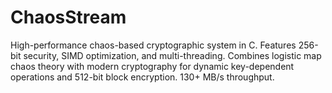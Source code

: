 # ChaosStream
High-performance chaos-based cryptographic system in C. Features 256-bit security, SIMD optimization, and multi-threading. Combines logistic map chaos theory with modern cryptography for dynamic key-dependent operations and 512-bit block encryption. 130+ MB/s throughput.
